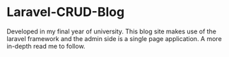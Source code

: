 # Laravel-CRUD-Blog

Developed in my final year of university. This blog site makes use of the laravel framework and the admin side is a single page application. A more in-depth read me to follow.

